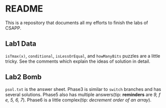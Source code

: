 # README

This is a repository that documents all my efforts to finish the labs of CSAPP.

## Lab1 Data

`isTmax(x)`, `conditional`, `isLessOrEqual`, and `howManyBits` puzzles are a little tricky. See the comments which explain the ideas of solution in detail.

## Lab2 Bomb

`psol.txt` is the answer sheet. Phase3 is similar to `switch` branches and has several solutions. Phase5 also has multiple answers(tip: **reminders** are *9, f e, 5, 6, 7*). Phase6 is a little complex(tip: *decrement order of an array*).
